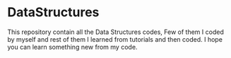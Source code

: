 # DataStructures
This repository contain all the Data Structures codes, Few of them I coded by myself and rest of them I learned from tutorials and then coded.
I hope you can learn something new from my code.
